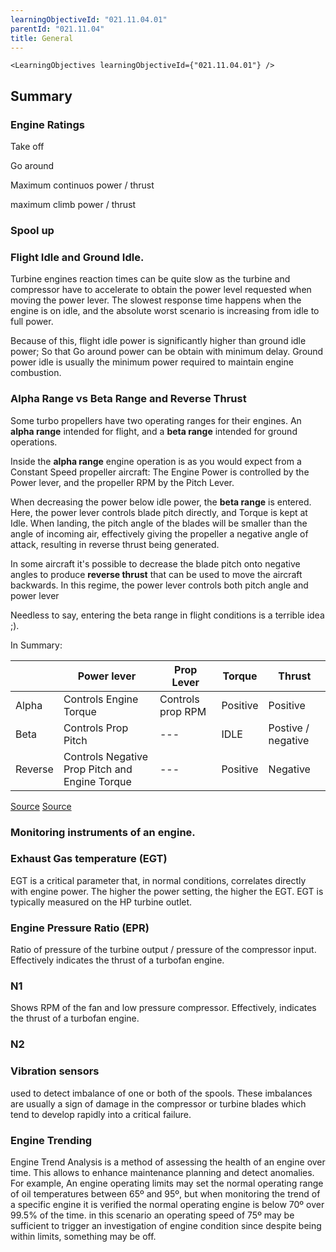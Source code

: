 ```yaml
---
learningObjectiveId: "021.11.04.01"
parentId: "021.11.04"
title: General
---
```


```tsx eval
<LearningObjectives learningObjectiveId={"021.11.04.01"} />
```

## Summary

### Engine Ratings

Take off

Go around

Maximum continuos power / thrust

maximum climb power / thrust

### Spool up

### Flight Idle and Ground Idle.

Turbine engines reaction times can be quite slow as the turbine and compressor
have to accelerate to obtain the power level requested when moving the power
lever. The slowest response time happens when the engine is on idle, and the
absolute worst scenario is increasing from idle to full power.

Because of this, flight idle power is significantly higher than ground idle
power; So that Go around power can be obtain with minimum delay. Ground power
idle is usually the minimum power required to maintain engine combustion.

### Alpha Range vs Beta Range and Reverse Thrust

Some turbo propellers have two operating ranges for their engines. An **alpha
range** intended for flight, and a **beta range** intended for ground
operations.

Inside the **alpha range** engine operation is as you would expect from a
Constant Speed propeller aircraft: The Engine Power is controlled by the Power
lever, and the propeller RPM by the Pitch Lever.

When decreasing the power below idle power, the **beta range** is entered. Here,
the power lever controls blade pitch directly, and Torque is kept at Idle. When
landing, the pitch angle of the blades will be smaller than the angle of
incoming air, effectively giving the propeller a negative angle of attack,
resulting in reverse thrust being generated.

In some aircraft it's possible to decrease the blade pitch onto negative angles
to produce **reverse thrust** that can be used to move the aircraft backwards.
In this regime, the power lever controls both pitch angle and power lever

Needless to say, entering the beta range in flight conditions is a terrible idea
;).

In Summary:

|         | Power lever                                    | Prop Lever        | Torque   | Thrust             |
| ------- | ---------------------------------------------- | ----------------- | -------- | ------------------ |
| Alpha   | Controls Engine Torque                         | Controls prop RPM | Positive | Positive           |
| Beta    | Controls Prop Pitch                            | ---               | IDLE     | Postive / negative |
| Reverse | Controls Negative Prop Pitch and Engine Torque | ---               | Positive | Negative           |

[Source](https://skybrary.aero/articles/beta-range)
[Source](https://skybrary.aero/articles/alpha-range)

### Monitoring instruments of an engine.

### Exhaust Gas temperature (EGT)

EGT is a critical parameter that, in normal conditions, correlates directly with
engine power. The higher the power setting, the higher the EGT. EGT is typically
measured on the HP turbine outlet.

### Engine Pressure Ratio (EPR)

Ratio of pressure of the turbine output / pressure of the compressor input.
Effectively indicates the thrust of a turbofan engine.

### N1

Shows RPM of the fan and low pressure compressor. Effectively, indicates the
thrust of a turbofan engine.

### N2

### Vibration sensors

used to detect imbalance of one or both of the spools. These imbalances are
usually a sign of damage in the compressor or turbine blades which tend to
develop rapidly into a critical failure.

### Engine Trending

Engine Trend Analysis is a method of assessing the health of an engine over
time. This allows to enhance maintenance planning and detect anomalies. For
example, An engine operating limits may set the normal operating range of oil
temperatures between 65º and 95º, but when monitoring the trend of a specific
engine it is verified the normal operating engine is below 70º over 99.5% of the
time. in this scenario an operating speed of 75º may be sufficient to trigger an
investigation of engine condition since despite being within limits, something
may be off.
